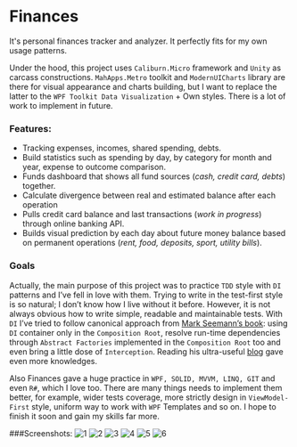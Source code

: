 # Finances

It's personal finances tracker and analyzer. It perfectly fits for my own usage patterns. 

Under the hood, this project uses `Caliburn.Micro` framework and `Unity` as carcass constructions. `MahApps.Metro` toolkit and `ModernUICharts` library are there for visual appearance and charts building, but I want to replace the latter to the `WPF Toolkit Data Visualization` + Own styles. There is a lot of work to implement in future.

### Features:
- Tracking expenses, incomes, shared spending, debts.
- Build statistics such as spending by day, by category for month and year, expense to outcome comparison.
- Funds dashboard that shows all fund sources (*cash, credit card, debts*) together.
- Calculate divergence between real and estimated balance after each operation
- Pulls credit card balance and last transactions (*work in progress*) through online banking API.
- Builds visual prediction by each day about future money balance based on permanent operations (*rent, food, deposits, sport, utility bills*).

### Goals
Actually, the main purpose of this project was to practice `TDD` style with `DI` patterns and I’ve fell in love with them. Trying to write in the test-first style is so natural; I don’t know how I live without it before. However, it is not always obvious how to write simple, readable and maintainable tests.  With `DI` I’ve tried to follow canonical approach from [Mark Seemann’s book](http://www.amazon.com/Dependency-Injection-NET-Mark-Seemann/dp/1935182501): using `DI` container only in the `Composition Root`, resolve run-time dependencies through `Abstract Factories` implemented in the `Composition Root` too and even bring a little dose of `Interception`. Reading his ultra-useful [blog](http://blog.ploeh.dk/) gave even more knowledges. 

Also Finances gave a huge practice in `WPF, SOLID, MVVM, LINQ, GIT` and even `R#`, which I love too. There are many things needs to implement them better, for example, wider tests coverage, more strictly design in `ViewModel-First` style, uniform way to work with `WPF` Templates and so on. I hope to finish it soon and gain my skills far more.

###Screenshots:
![1](https://cloud.githubusercontent.com/assets/5301844/11852649/e10a77a2-a441-11e5-90f5-ed2bc44ec2f3.png)
![2](https://cloud.githubusercontent.com/assets/5301844/11852650/e11124b2-a441-11e5-9ca0-2a9fe4668a4b.png)
![3](https://cloud.githubusercontent.com/assets/5301844/11852651/e12272c6-a441-11e5-8902-940df6fd7170.png)
![4](https://cloud.githubusercontent.com/assets/5301844/11852652/e122fe3a-a441-11e5-8178-4a7eb61c3676.png)
![5](https://cloud.githubusercontent.com/assets/5301844/11852653/e1250e32-a441-11e5-98c4-7956a0a38844.png)
![6](https://cloud.githubusercontent.com/assets/5301844/11893690/3ec0fe5e-a57b-11e5-8ada-609b77996265.png)
